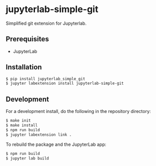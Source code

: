# jupyterlab-simple-git

Simplified git extension for Jupyterlab.

## Prerequisites

-   JupyterLab

## Installation

```bash
$ pip install jupyterlab_simple_git
$ jupyter labextension install jupyterlab-simple-git
```

## Development

For a development install, do the following in the repository directory:

```bash
$ make init
$ make install
$ npm run build
$ jupyter labextension link .
```

To rebuild the package and the JupyterLab app:

```bash
$ npm run build
$ jupyter lab build
```

